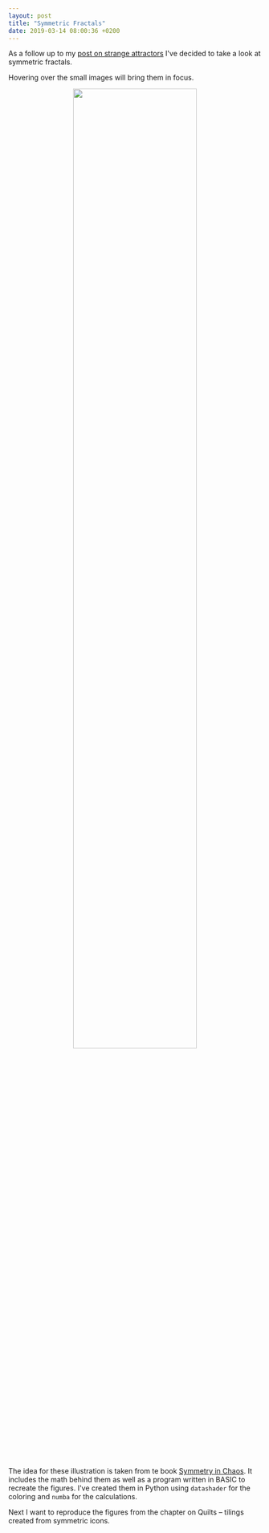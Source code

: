 ```yaml
---
layout: post
title: "Symmetric Fractals"
date: 2019-03-14 08:00:36 +0200
---
```

As a follow up to my [post on strange attractors](http://mikkelhartmann.dk/2019/03/09/strange-attractors.html) I've decided to take a look at symmetric fractals.

Hovering over the small images will bring them in focus.

<center>
    <div>
        <img id="main_image" src="../../../../assets/img/symmetric-fractals/fractal-0.png" width="70%">
    </div>
    <div id="placeholder"></div>
</center>

The idea for these illustration is taken from te book [Symmetry in Chaos](https://www.goodreads.com/book/show/2715660-symmetry-in-chaos?ac=1&from_search=true). It includes the math behind them as well as a program written in BASIC to recreate the figures. I've created them in Python using `datashader` for the coloring and `numba` for the calculations.

Next I want to reproduce the figures from the chapter on Quilts – tilings created from symmetric icons.

<link rel="stylesheet" href="../../../../css/strange-attractors.css">
<script src="https://d3js.org/d3.v4.min.js" charset="utf-8"></script>
<script src="../../../../js/symmetric-fractals/symmetric-fractals.js"></script>